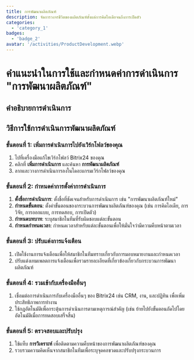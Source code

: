 ```yaml
---
title: การพัฒนาผลิตภัณฑ์
description: จัดการวงจรชีวิตของผลิตภัณฑ์ตั้งแต่การคิดไอเดียจนถึงการเปิดตัว
categories: 
  - 'category_1'
badges: 
  - 'badge_2'
avatar: '/activities/ProductDevelopment.webp'
---
```

# คำแนะนำในการใช้และกำหนดค่าการดำเนินการ "การพัฒนาผลิตภัณฑ์"

## คำอธิบายการดำเนินการ

## วิธีการใช้การดำเนินการพัฒนาผลิตภัณฑ์

### ขั้นตอนที่ 1: เพิ่มการดำเนินการไปยังเวิร์กโฟลว์ของคุณ
1. ไปที่เครื่องมือแก้ไขเวิร์กโฟลว์ Bitrix24 ของคุณ
2. คลิกที่ **เพิ่มการดำเนินการ** และค้นหา **การพัฒนาผลิตภัณฑ์**
3. ลากและวางการดำเนินการลงในไดอะแกรมเวิร์กโฟลว์ของคุณ

### ขั้นตอนที่ 2: กำหนดค่าการตั้งค่าการดำเนินการ
1. **ตั้งชื่อการดำเนินการ**: ตั้งชื่อที่ชัดเจนสำหรับการดำเนินการ เช่น "การพัฒนาผลิตภัณฑ์ใหม่"
2. **กำหนดขั้นตอน**: ตั้งค่าขั้นตอนของกระบวนการพัฒนาผลิตภัณฑ์ของคุณ (เช่น การคิดไอเดีย, การวิจัย, การออกแบบ, การทดสอบ, การเปิดตัว)
3. **กำหนดบทบาท**: ระบุสมาชิกในทีมที่รับผิดชอบแต่ละขั้นตอน
4. **กำหนดกำหนดเวลา**: กำหนดเวลาสำหรับแต่ละขั้นตอนเพื่อให้มั่นใจว่ามีความคืบหน้าตามเวลา

### ขั้นตอนที่ 3: ปรับแต่งการแจ้งเตือน
1. เปิดใช้งานการแจ้งเตือนเพื่อให้สมาชิกในทีมทราบเกี่ยวกับการมอบหมายงานและกำหนดเวลา
2. ปรับแต่งเทมเพลตการแจ้งเตือนเพื่อรวมรายละเอียดที่เกี่ยวข้องเกี่ยวกับกระบวนการพัฒนาผลิตภัณฑ์

### ขั้นตอนที่ 4: รวมเข้ากับเครื่องมืออื่นๆ
1. เชื่อมต่อการดำเนินการกับเครื่องมืออื่นๆ ของ Bitrix24 เช่น CRM, งาน, และปฏิทิน เพื่อเพิ่มประสิทธิภาพการทำงาน
2. ใช้กฎอัตโนมัติเพื่อกระตุ้นการดำเนินการตามเหตุการณ์สำคัญ (เช่น ย้ายไปยังขั้นตอนถัดไปโดยอัตโนมัติเมื่อการทดสอบเสร็จสิ้น)

### ขั้นตอนที่ 5: ตรวจสอบและปรับปรุง
1. ใช้แท็บ **การวิเคราะห์** เพื่อติดตามความคืบหน้าของการพัฒนาผลิตภัณฑ์ของคุณ
2. รวบรวมความคิดเห็นจากสมาชิกในทีมเพื่อระบุจุดคอขวดและปรับปรุงกระบวนการ
